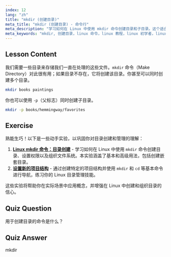 ```yaml
---
index: 12
lang: "zh"
title: "mkdir (创建目录)"
meta_title: "mkdir (创建目录) - 命令行"
meta_description: "学习如何在 Linux 中使用 mkdir 命令创建目录和子目录。这个适合初学者的教程帮助你高效地组织文件。"
meta_keywords: "mkdir, 创建目录，linux 命令，linux 教程，linux 初学者，linux 指南"
---
```


## Lesson Content

我们需要一些目录来存储我们一直在处理的这些文件。`mkdir` 命令（Make Directory）对此很有用；如果目录不存在，它将创建该目录。你甚至可以同时创建多个目录。

```bash
mkdir books paintings
```

你也可以使用 `-p`（父标志）同时创建子目录。

```bash
mkdir -p books/hemmingway/favorites
```

## Exercise

熟能生巧！以下是一些动手实验，以巩固你对目录创建和管理的理解：

1. **[Linux mkdir 命令：目录创建](https://labex.io/zh/labs/linux-linux-mkdir-command-directory-creating-209739)** - 学习如何在 Linux 中使用 `mkdir` 命令创建目录、设置权限以及组织文件系统。本实验涵盖了基本和高级用法，包括创建嵌套目录。
2. **[设置新的项目结构](https://labex.io/zh/labs/linux-setting-up-a-new-project-structure-387859)** - 通过创建特定的项目结构并使用 `mkdir` 和 `cd` 等基本命令进行导航，练习你的 Linux 目录管理技能。

这些实验将帮助你在实际场景中应用概念，并增强在 Linux 中创建和组织目录的信心。

## Quiz Question

用于创建目录的命令是什么？

## Quiz Answer

mkdir
